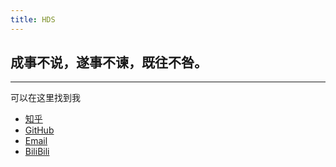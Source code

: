 ```yaml
---
title: HDS
---
```

## 成事不说，遂事不谏，既往不咎。

---

可以在这里找到我
- [知乎](https://www.zhihu.com/people/bu-shi-dong-xi-9)
- [GitHub](https://github.com/limeiwang)
- [Email](mailto:hedongshu@foxmail.com)
- [BiliBili](https://space.bilibili.com/39941520)
